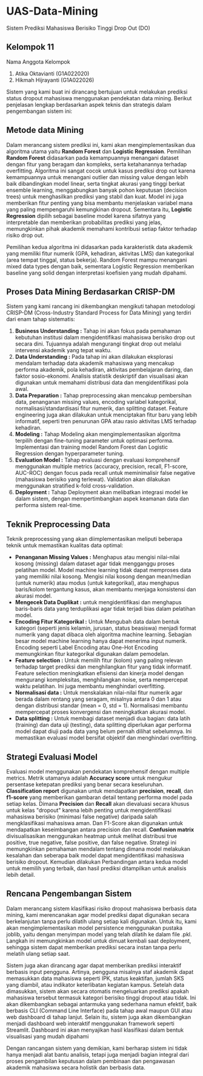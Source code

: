 # UAS-Data-Mining
Sistem Prediksi Mahasiswa Berisiko Tinggi Drop Out (DO)

## Kelompok 11
Nama Anggota Kelompok
1. Atika Oktavianti (G1A022020)
2. Hikmah Hijrayanti (G1A022026)

Sistem yang kami buat ini dirancang bertujuan untuk melakukan prediksi status dropout mahasiswa menggunakan pendekatan data mining. Berikut penjelasan lengkap berdasarkan aspek teknis dan strategis dalam pengembangan sistem ini:

## Metode data Mining
Dalam merancang sistem prediksi ini, kami akan mengimplementasikan dua algoritma utama yaitu **Random Forest** dan **Logistic Regression**. Pemilihan **Random Forest** didasarkan pada kemampuannya menangani dataset dengan fitur yang beragam dan kompleks, serta ketahanannya terhadap overfitting. Algoritma ini sangat cocok untuk kasus prediksi drop out karena kemampuannya untuk menangani outlier dan missing value dengan lebih baik dibandingkan model linear, serta tingkat akurasi yang tinggi berkat ensemble learning, menggabungkan banyak pohon keputusan (decision trees) untuk menghasilkan prediksi yang stabil dan kuat. Model ini juga memberikan fitur penting yang bisa membantu menjelaskan variabel mana yang paling mempengaruhi kemungkinan dropout. Sementara itu, **Logistic Regression** dipilih sebagai baseline model karena sifatnya yang interpretable dan memberikan probabilitas prediksi yang jelas, memungkinkan pihak akademik memahami kontribusi setiap faktor terhadap risiko drop out.

Pemilihan kedua algoritma ini didasarkan pada karakteristik data akademik yang memiliki fitur numerik (GPA, kehadiran, aktivitas LMS) dan kategorikal (area tempat tinggal, status bekerja). Random Forest mampu menangani mixed data types dengan baik, sementara Logistic Regression memberikan baseline yang solid dengan interpretasi koefisien yang mudah dipahami.

## Proses Data Mining Berdasarkan CRISP-DM
Sistem yang kami rancang ini dikembangkan mengikuti tahapan metodologi CRISP-DM (Cross-Industry Standard Process for Data Mining) yang terdiri dari enam tahap sistematis:

1. **Business Understanding :** Tahap ini akan fokus pada pemahaman kebutuhan institusi dalam mengidentifikasi mahasiswa berisiko drop out secara dini. Tujuannya adalah mengurangi tingkat drop out melalui intervensi akademik yang tepat waktu.
2. **Data Understanding :** Pada tahap ini akan dilakukan eksplorasi mendalam terhadap data akademik mahasiswa yang mencakup performa akademik, pola kehadiran, aktivitas pembelajaran daring, dan faktor sosio-ekonomi. Analisis statistik deskriptif dan visualisasi akan digunakan untuk memahami distribusi data dan mengidentifikasi pola awal.
3. **Data Preparation :** Tahap preprocessing akan mencakup pembersihan data, penanganan missing values, encoding variabel kategorikal, normalisasi/standardisasi fitur numerik, dan splitting dataset. Feature engineering juga akan dilakukan untuk menciptakan fitur baru yang lebih informatif, seperti tren penurunan GPA atau rasio aktivitas LMS terhadap kehadiran.
4. **Modeling :** Tahap Modeling akan mengimplementasikan algoritma terpilih dengan fine-tuning parameter untuk optimasi performa. Implementasi dan training model Random Forest dan Logistic Regression dengan hyperparameter tuning.
5. **Evaluation Model :** Tahap evaluasi dengan evaluasi komprehensif menggunakan multiple metrics (accuracy, precision, recall, F1-score, AUC-ROC) dengan focus pada recall untuk meminimalisir false negative (mahasiswa berisiko yang terlewat). Validation akan dilakukan menggunakan stratified k-fold cross-validation.
6. **Deployment :** Tahap Deployment akan melibatkan integrasi model ke dalam sistem, dengan mempertimbangkan aspek keamanan data dan performa sistem real-time.

## Teknik Preprocessing Data
Teknik preprocessing yang akan diimplementasikan meliputi beberapa teknik untuk memastikan kualitas data optimal:

* **Penanganan Missing Values :** Menghapus atau mengisi nilai-nilai kosong (missing) dalam dataset agar tidak mengganggu proses pelatihan model. Model machine learning tidak dapat memproses data yang memiliki nilai kosong. Mengisi nilai kosong dengan mean/median (untuk numerik) atau modus (untuk kategorikal), atau menghapus baris/kolom tergantung kasus, akan membantu menjaga konsistensi dan akurasi model.
* **Mengecek Data Duplikat :** untuk mengidentifikasi dan menghapus baris-baris data yang terduplikasi agar tidak terjadi bias dalam pelatihan model.
* **Encoding Fitur Kategorikal :** Untuk Mengubah data dalam bentuk kategori (seperti jenis kelamin, jurusan, status beasiswa) menjadi format numerik yang dapat dibaca oleh algoritma machine learning. Sebagian besar model machine learning hanya dapat menerima input numerik. Encoding seperti Label Encoding atau One-Hot Encoding memungkinkan fitur kategorikal digunakan dalam pemodelan.
* **Feature selection :** Untuk memilih fitur (kolom) yang paling relevan terhadap target prediksi dan menghilangkan fitur yang tidak informatif. Feature selection meningkatkan efisiensi dan kinerja model dengan mengurangi kompleksitas, menghilangkan noise, serta mempercepat waktu pelatihan. Ini juga membantu menghindari overfitting.
* **Normalisasi data :** Untuk menskalakan nilai-nilai fitur numerik agar berada dalam rentang yang seragam, misalnya antara 0 dan 1 atau dengan distribusi standar (mean = 0, std = 1). Normalisasi membantu mempercepat proses konvergensi dan meningkatkan akurasi model.
* **Data splitting :** Untuk membagi dataset menjadi dua bagian: data latih (training) dan data uji (testing), data splitting diperlukan agar performa model dapat diuji pada data yang belum pernah dilihat sebelumnya. Ini memastikan evaluasi model bersifat objektif dan menghindari overfitting.

## Strategi Evaluasi Model
Evaluasi model menggunakan pendekatan komprehensif dengan multiple metrics. Metrik utamanya adalah **Accuracy score** untuk mengukur persentase ketepatan prediksi yang benar secara keseluruhan. **Classification report** digunakan untuk mendapatkan **precision**, **recall**, dan **f1-score** yang memberikan gambaran detail tentang performa model pada setiap kelas. Dimana **Precision** dan **Recall** akan dievaluasi secara khusus untuk kelas "dropout" karena lebih penting untuk mengidentifikasi mahasiswa berisiko (minimasi false negative) daripada salah mengklasifikasi mahasiswa aman. Dan F1-Score akan digunakan untuk mendapatkan keseimbangan antara precision dan recall. **Confusion matrix** divisualisasikan menggunakan heatmap untuk melihat distribusi true positive, true negative, false positive, dan false negative. Strategi ini memungkinkan pemahaman mendalam tentang dimana model melakukan kesalahan dan seberapa baik model dapat mengidentifikasi mahasiswa berisiko dropout. Kemudian dilakukan Perbandingan antara kedua model untuk memilih yang terbaik, dan hasil prediksi ditampilkan untuk analisis lebih detail.

## Rencana Pengembangan Sistem
Dalam merancang sistem klasifikasi risiko dropout mahasiswa berbasis data mining, kami merencanakan agar model prediksi dapat digunakan secara berkelanjutan tanpa perlu dilatih ulang setiap kali digunakan. Untuk itu, kami akan mengimplementasikan model persistence menggunakan pustaka joblib, yaitu dengan menyimpan model yang telah dilatih ke dalam file .pkl. Langkah ini memungkinkan model untuk dimuat kembali saat deployment, sehingga sistem dapat memberikan prediksi secara instan tanpa perlu melatih ulang setiap saat.

Sistem juga akan dirancang agar dapat memberikan prediksi interaktif berbasis input pengguna. Artinya, pengguna misalnya staf akademik dapat memasukkan data mahasiswa seperti IPK, status keaktifan, jumlah SKS yang diambil, atau indikator keterlibatan kegiatan kampus. Setelah data dimasukkan, sistem akan secara otomatis mengeluarkan prediksi apakah mahasiswa tersebut termasuk kategori berisiko tinggi dropout atau tidak. Ini akan dikembangkan sebagai antarmuka yang sederhana namun efektif, baik berbasis CLI (Command Line Interface) pada tahap awal maupun GUI atau web dashboard di tahap lanjut. Selain itu, sistem juga akan dikembangkan menjadi dashboard web interaktif menggunakan framework seperti Streamlit. Dashboard ini akan menyajikan hasil klasifikasi dalam bentuk visualisasi yang mudah dipahami

Dengan rancangan sistem yang demikian, kami berharap sistem ini tidak hanya menjadi alat bantu analisis, tetapi juga menjadi bagian integral dari proses pengambilan keputusan dalam pembinaan dan pengawasan akademik mahasiswa secara holistik dan berbasis data.
